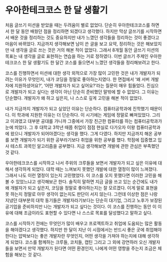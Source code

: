 # 우아한테크코스 한 달 생활기

처음 글쓰기 미션을 받았을 때는 두려움이 별로 없었다. 단순히 우아한테크코스를 하면서 한 달 동안 배웠던 점을 정리하면 되겠다고 생각했다. 하지만 막상 글쓰기를 시작하면서 배운 것을 정리하는 것도 중요하지만 내가 느꼈던 생각들을 정리하는 것이 좋겠다고 마음이 바뀌었다. 지금까지 생각해보면 남이 쓴 글을 보고 요약, 정리하는 것은 해보았지만 내 생각을 글로 쓰는 것은 거의 해본 적이 없었다. 그래서 8개월 동안 글쓰기 미션의 목표는 내 생각을 글로 표현하는 연습을 하는 거로 정하였다. 이번 글쓰기 주제인 우아한테크코스 한 달 생활기도 한 달간 코스를 들으면서 느꼈던 생각들을 정리해보려고 한다.

코스를 진행하면서 미션에 대한 생각 외적으로 가장 많이 고민한 것은 내가 개발자가 되려는 이유가 무엇인지, 내가 코딩을 정말로 좋아하는지였다. 한 면접에서 ‘왜 서버 개발자에 지원하셨어요?’, ‘어떤 개발자가 되고 싶어요?’라는 질문이 매우 힘들었다. 진심으로 개발자가 되고 싶다는 생각이 아닌 단순히 준비했던 말밖에 할 수 없었다. 그 이유는 단순했다. 개발자가 왜 하고 싶은지, 나 스스로 깊게 고민을 해본 적이 없었다.

내가 지금까지 개발자가 되고 싶었던 이유는 단순하다. 컴퓨터공학과에 진학했기 때문이다. 이 학과에 지원한 이유는 더 단순하다. 이 시기에는 게임에 정말로 빠져있었다. 그리고 이과였고 대부분 공대를 가니까 그중에서 가장 친근한 컴퓨터를 하는 컴퓨터공학과가 눈에 띄었다. 그 후 대학교 3학년 때쯤 취업이 점점 현실로 다가오자 이왕 컴퓨터공학과에 왔으니 개발자가 되어야겠다는 생각을 했다. 그게 다였다. 하지만 지금까지 해온 공부를 보면 개발자가 되기 위한 공부라기보다 취업을 위한 공부를 했다. 학점에 집중했고 입사 테스트 과목인 알고리즘을 공부했다. 지금 생각해보면 개발에 관한 관심은 부족했던 것 같다.

우아한테크코스를 시작하고 나서 주위의 크루들을 보면서 개발자가 되고 싶은 이유에 대해서 생각하게 되었다. 대학 때는 느껴보지 못했던 개발에 대한 열정이 많이 느껴졌다. 그래서 나도 이런 열정이 있는지 고민했었다. 이 코스를 오지 못했다면 이러한 고민을 해볼 수 있었느냐고 생각해보곤 한다. 솔직히 말하면 지금 글을 쓰고 있는 순간에도 내가 왜 개발자가 되고 싶은지, 코딩을 정말로 좋아하는지는 잘 모르겠다. 이게 말로 표현을 못 하는지 정말로 아무 생각이 없는지도 판단이 서지 않는다. 그런데 이상한 점은 나랑 지냈던 대부분의 대학 동기들은 개발자라기보다는 단순히 대기업, 그리고 노후가 보장된 공기업을 준비하지만 나는 개발자가 되고 싶다는 것이다. 이 코스를 진행하는 동안 이 이유에 대해 조금이라도 표현할 수 있다면 나 스스로 목표를 달성했다고 말하고 싶다.

코스를 시작하기 전에는 무엇인가 많이 배우고 프로젝트하고 취업에 도움되는 많은 활동을 해야겠다고 생각했다. 하지만 한 달이 지난 이 시점에서는 반드시 좋은 곳에 취업해야 한다는 압박보다는 좋은 개발자란 무엇인지, 어떤 생각을 가져야 하는지에 대해 생각하게 되었다. 코스를 함께하는 크루들, 코치들, 캡틴 그리고 그 외에 강연하러 오신 개발자들을 보면서 만약 개발자가 된다면 어떤 환경인지, 나에게 어떤 영향을 주는지 조금은 체험을 해보는 것 같다.
